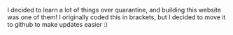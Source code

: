 I decided to learn a lot of things over quarantine, and building this website was one of them! I originally coded this in brackets, but I decided to move it to github to make updates easier :)

